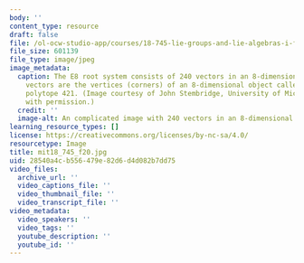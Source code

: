 ```yaml
---
body: ''
content_type: resource
draft: false
file: /ol-ocw-studio-app/courses/18-745-lie-groups-and-lie-algebras-i-fall-2020/mit18_745_f20.jpg
file_size: 601139
file_type: image/jpeg
image_metadata:
  caption: The E8 root system consists of 240 vectors in an 8-dimensional space. Those
    vectors are the vertices (corners) of an 8-dimensional object called the Gosset
    polytope 421. (Image courtesy of John Stembridge, University of Michigan. Used
    with permission.)
  credit: ''
  image-alt: An complicated image with 240 vectors in an 8-dimensional space.
learning_resource_types: []
license: https://creativecommons.org/licenses/by-nc-sa/4.0/
resourcetype: Image
title: mit18_745_f20.jpg
uid: 28540a4c-b556-479e-82d6-d4d082b7dd75
video_files:
  archive_url: ''
  video_captions_file: ''
  video_thumbnail_file: ''
  video_transcript_file: ''
video_metadata:
  video_speakers: ''
  video_tags: ''
  youtube_description: ''
  youtube_id: ''
---
```


